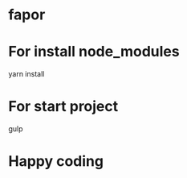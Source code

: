 # fapor


**For install node_modules**
=====================
yarn install

**For start project**
=====================
gulp


**Happy coding**
=====================

